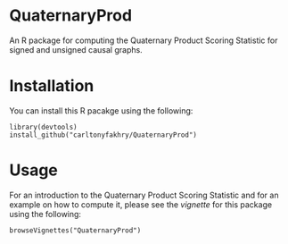 # QuaternaryProd
An R package for computing the Quaternary Product Scoring Statistic for signed and unsigned causal graphs.

# Installation
You can install this R pacakge using the following:
```{R}
library(devtools)
install_github("carltonyfakhry/QuaternaryProd")
```
# Usage
For an introduction to the Quaternary Product Scoring Statistic and for an example on how to compute it, please see 
the *vignette* for this package using the following:
```{R}
browseVignettes("QuaternaryProd")
```
